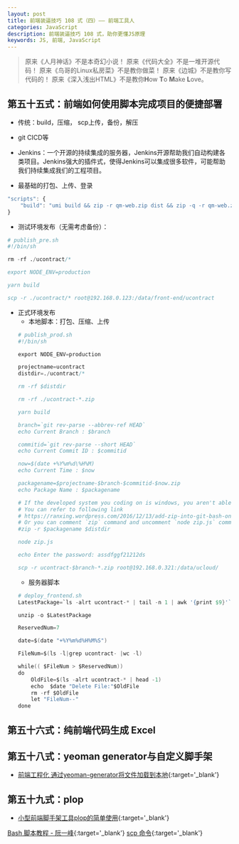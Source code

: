 ```yaml
---
layout: post
title: 前端装逼技巧 108 式（四）—— 前端工具人
categories: JavaScript
description: 前端装逼技巧 108 式，助你更懂JS原理
keywords: JS, 前端, JavaScript
---
```


> 原来《人月神话》不是本奇幻小说！ 原来《代码大全》不是一堆开源代码！ 原来《鸟哥的Linux私房菜》不是教你做菜！ 原来《边城》不是教你写代码的！ 原来《深入浅出HTML》不是教你**H**ow **T**o **M**ake **L**ove。

## 第五十五式：前端如何使用脚本完成项目的便捷部署

- 传统：build，压缩， scp上传，备份，解压
- git CICD等
- Jenkins：一个开源的持续集成的服务器，Jenkins开源帮助我们自动构建各类项目。Jenkins强大的插件式，使得Jenkins可以集成很多软件，可能帮助我们持续集成我们的工程项目。

- 最基础的打包、上传、登录
```js
"scripts": {
    "build": "umi build && zip -r qm-web.zip dist && zip -q -r qm-web.zip ./dist && scp qm-web.zip name.gu@192.168.0.123:~ && ssh name.gu@192.168.0.123",
}
```

- 测试环境发布（无需考虑备份）：
```s
# publish_pre.sh
#!/bin/sh

rm -rf ./ucontract/*

export NODE_ENV=production

yarn build

scp -r ./ucontract/* root@192.168.0.123:/data/front-end/ucontract
```

- 正式环境发布
  - 本地脚本：打包、压缩、上传
  ```s
  # publish_prod.sh
  #!/bin/sh

  export NODE_ENV=production

  projectname=ucontract
  distdir=./ucontract/*

  rm -rf $distdir

  rm -rf ./ucontract-*.zip

  yarn build

  branch=`git rev-parse --abbrev-ref HEAD`
  echo Current Branch : $branch

  commitid=`git rev-parse --short HEAD`
  echo Current Commit ID : $commitid

  now=$(date +%Y%m%d\%H%M)
  echo Current Time : $now

  packagename=$projectname-$branch-$commitid-$now.zip
  echo Package Name : $packagename

  # If the developed system you coding on is windows, you aren't able to execute `zip` command 
  # You can refer to following link
  # https://ranxing.wordpress.com/2016/12/13/add-zip-into-git-bash-on-windows/
  # Or you can comment `zip` command and uncomment `node zip.js` command
  #zip -r $packagename $distdir

  node zip.js

  echo Enter the password: assdfggf21212ds

  scp -r ucontract-$branch-*.zip root@192.168.0.321:/data/ucloud/
  ```
  - 服务器脚本
  ```s
  # deploy_frontend.sh
  LatestPackage=`ls -alrt ucontract-* | tail -n 1 | awk '{print $9}'`

  unzip -o $LatestPackage

  ReservedNum=7

  date=$(date "+%Y%m%d%H%M%S")

  FileNum=$(ls -l|grep ucontract- |wc -l)

  while(( $FileNum > $ReservedNum))
  do
      OldFile=$(ls -alrt ucontract-* | head -1)
      echo  $date "Delete File:"$OldFile
      rm -rf $OldFile
      let "FileNum--"
  done
  ```

## 第五十六式：纯前端代码生成 Excel

## 第五十八式：yeoman generator与自定义脚手架

- [前端工程化 通过yeoman-generator将文件加载到本地](https://blog.csdn.net/zemprogram/article/details/104125933){:target='_blank'}
## 第五十九式：plop

- [小型前端脚手架工具plop的简单使用](https://blog.csdn.net/zemprogram/article/details/104146833){:target='_blank'}


[Bash 脚本教程 - 阮一峰](https://wangdoc.com/bash/index.html){:target='_blank'}
[scp 命令](https://wangdoc.com/ssh/scp.html){:target='_blank'}


